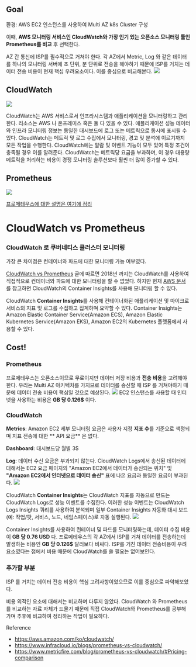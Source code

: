 ## Goal
>
환경: AWS EC2 인스턴스를 사용하여 Multi AZ  k8s Cluster 구성
>
>
이때, **AWS 모니터링 서비스인 CloudWatch와 가장 인기 있는 오픈소스 모니터링 툴인 Prometheus를 비교** 후 선택한다.
>
AZ 간 통신에 ISP를 필수적으로 거쳐야 한다. 각 AZ에서  Metric, Log 와 같은 데이터를 하나의 모니터링 서버에 초 단위, 분 단위로 전송을 해야하기 때문에 ISP를 거치는 데이터 전송 비용이 현재 핵심 우려요소이다. 이를 중심으로 비교해본다.
![](https://velog.velcdn.com/images/hyunshoon/post/db2619ef-c0e3-4d7e-94ac-dac6cb206b15/image.png)

## CloudWatch
![](https://velog.velcdn.com/images/hyunshoon/post/157c7fd0-606a-4119-99ad-913854538fa1/image.png)
>
CloudWatch는 AWS 서비스로서 인프라시스템과 애플리케이션을 모니터링하고 관리한다. 리소스는 AWS 나 온프레미스 혹은 둘 다 있을 수 있다. 애플리케이션 성능 데이터와 인프라 모니터링 정보는 동일한 대시보드에 로그 또는 메트릭으로 동시에 표시될 수 있다. CloudWatch는 메트릭 및 로그 수집에서 모니터링, 경고 및 분석에 이르기까지 모든 작업을 수행한다. CloudWatch에는 알람 및 이벤트 기능이 모두 있어 특정 조건이 충족될 경우 이를 알려준다. CloudWatch는 메트릭당 요금을 부과하며, 이 경우 대용량 메트릭을 처리하는 비용이 경쟁 모니터링 솔루션보다 훨씬 더 많이 증가할 수 있다.


## Prometheus
![](https://velog.velcdn.com/images/hyunshoon/post/649e82d3-52e9-44b4-8fd0-0c15e146124e/image.png)

[프로메테우스에 대한 설명은 여기에 정리](https://velog.io/@hyunshoon/Monitoring-Prometheus%EB%A1%9C-Kubernetes-%ED%81%B4%EB%9F%AC%EC%8A%A4%ED%84%B0-%EB%AA%A8%EB%8B%88%ED%84%B0%EB%A7%81)

# CloudWatch vs Prometheus

### CloudWatch 로 쿠버네티스 클러스터 모니터링

가장 큰 차이점은 컨테이너와 파드에 대한 모니터링 가능 여부였다.

[CloudWatch vs Prometheus](https://www.infracloud.io/blogs/prometheus-vs-cloudwatch/) 글에 따르면 2018년 까지는 CloudWatch를 사용하여 직접적으로 컨테이너와 파드에 대한 모니터링을 할 수 없었다. 하지만 현재 [AWS 문서](https://aws.amazon.com/ko/cloudwatch/) 를 참고하면 CloudWatch의 Container Insights를 사용해 모니터링 할 수 있다.
>
CloudWatch **Container Insights**를 사용해 컨테이너화된 애플리케이션 및 마이크로서비스의 지표 및 로그를 수집하고 집계하며 요약할 수 있다. Container Insights는 Amazon Elastic Container Service(Amazon ECS), Amazon Elastic Kubernetes Service(Amazon EKS), Amazon EC2의 Kubernetes 플랫폼에서 사용할 수 있다. 

## Cost!

### Prometheus

프로메테우스는 오픈소스이므로 무료이지만 데이터 저장 비용과 **전송 비용**을 고려해야한다. 우리는 Multi AZ 아키텍처를 가지므로 데이터를 송신할 때 ISP 를 거쳐야하기 때문에 데이터 전송 비용이 핵심일 것으로 예상된다. 
![](https://velog.velcdn.com/images/hyunshoon/post/de791145-c4a1-478d-a2b3-fcfe8fd118e2/image.png)
EC2 인스턴스를 사용할 때 인터넷을 사용하는 비용은 **GB 당 0.126$** 이다.


### CloudWatch


**Metrics**: Amazon EC2 세부 모니터링 요금은 사용자 지정 **지표 수**를 기준으로 책정되며 지표 전송에 대한 ** API 요금** 은 없다. 

**Dashboard**: 대시보드당 월별 3$

**Log**: 데이터 수신 요금은 부과되지 않는다. CloudWatch Logs에서 송신된 데이터에 대해서는 EC2 요금 페이지의 "Amazon EC2에서 데이터가 송신되는 위치" 및 **"Amazon EC2에서 인터넷으로 데이터 송신"** 표에 나온 요금과 동일한 요금이 부과된다. 
![](https://velog.velcdn.com/images/hyunshoon/post/de791145-c4a1-478d-a2b3-fcfe8fd118e2/image.png)


CloudWatch **Container Insights**는 CloudWatch 지표를 자동으로 만드는 CloudWatch Logs로 성능 이벤트를 수집한다. 이러한 성능 이벤트는 CloudWatch Logs Insights 쿼리를 사용하여 분석되며 일부 Container Insights 자동화 대시 보드(예: 작업/팟, 서비스, 노드, 네임스페이스)로 자동 실행된다. 
![](https://velog.velcdn.com/images/hyunshoon/post/9a9aabac-9a60-471d-86de-9ab86d40cd2a/image.png)


Container Insights를 사용하여 컨테이너 및 파드를 모니터링하는데, 데이터 수집 비용이 **GB 당 0.76 USD** 다. 프로메테우스의 각 AZ에서 ISP를 거쳐 데이터를 전송하는데 발생하는 비용인 **GB 당 0.126$** 달러보다 비싸다. ISP를 거친 데이터 전송비용이 우려요소였다는 점에서 비용 때문에 CloudWatch를 쓸 필요는 없어보인다.


### 추가할 부분

>
ISP 를 거치는 데이터 전송 비용이 핵심 고려사항이었으므로 이를 중심으로 파악해보았다. 
>
비용 외적인 요소에 대해서는 비교하며 다루지 않았다. CloudWatch 와 Prometheus를 비교하는 자료 자체가 드물기 때문에 직접 CloudWatch와 Prometheus를 공부해가며 추후에 비교하여 정리하는 작업이 필요하다.



Reference

- https://aws.amazon.com/ko/cloudwatch/
- https://www.infracloud.io/blogs/prometheus-vs-cloudwatch/
- https://www.metricfire.com/blog/prometheus-vs-cloudwatch/#Pricing-comparison